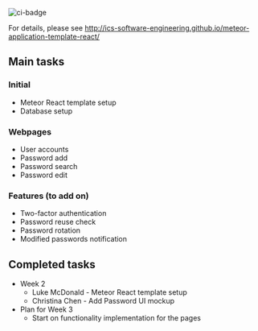 ![ci-badge](https://github.com/ics-software-engineering/meteor-application-template-react/workflows/ci-meteor-application-template-react/badge.svg)

For details, please see http://ics-software-engineering.github.io/meteor-application-template-react/


## Main tasks
### Initial
* Meteor React template setup
* Database setup
### Webpages
* User accounts
* Password add
* Password search
* Password edit
### Features (to add on)
* Two-factor authentication
* Password reuse check
* Password rotation
* Modified passwords notification

## Completed tasks
* Week 2
  * Luke McDonald - Meteor React template setup 
  * Christina Chen - Add Password UI mockup
* Plan for Week 3
  * Start on functionality implementation for the pages
